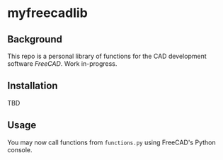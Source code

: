 # myfreecadlib
## Background
This repo is a personal library of functions for the CAD development software *FreeCAD*. Work in-progress.

## Installation
TBD

## Usage
You may now call functions from `functions.py` using FreeCAD's Python console.

